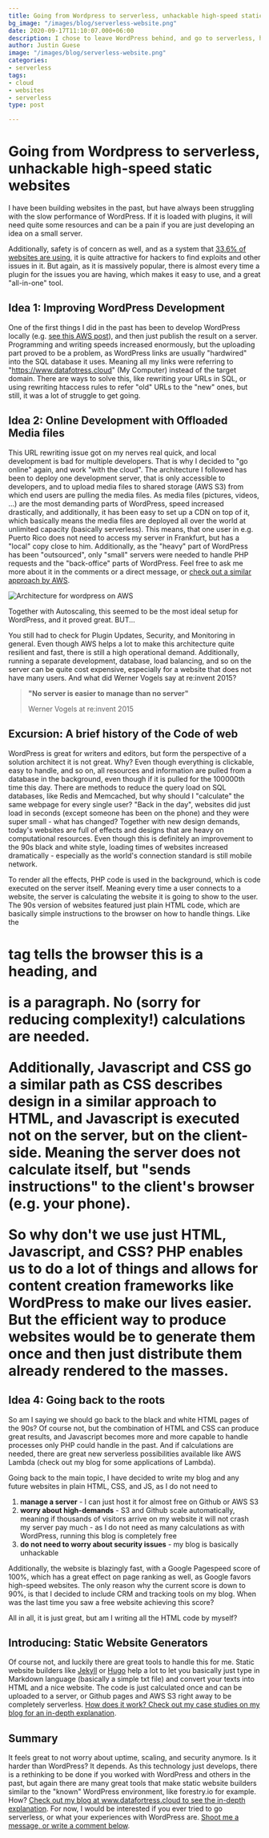 ```yaml
---
title: Going from Wordpress to serverless, unhackable high-speed static websites
bg_image: "/images/blog/serverless-website.png"
date: 2020-09-17T11:10:07.000+06:00
description: I chose to leave WordPress behind, and go to serverless, high-speed unhackable static websites instead
author: Justin Guese
image: "/images/blog/serverless-website.png"
categories:
- serverless
tags:
- cloud
- websites
- serverless
type: post

---
```

# Going from Wordpress to serverless, unhackable high-speed static websites



I have been building websites in the past, but have always been struggling with the slow performance of WordPress. If it is loaded with plugins, it will need quite some resources and can be a pain if you are just developing an idea on a small server. 


Additionally, safety is of concern as well, and as a system that [33,6% of websites are using](https://en.wikipedia.org/wiki/WordPress), it is quite attractive for hackers to find exploits and other issues in it. 
But again, as it is massively popular, there is almost every time a plugin for the issues you are having, which makes it easy to use, and a great "all-in-one" tool.




## Idea 1: Improving WordPress Development



One of the first things I did in the past has been to develop WordPress locally (e.g. [see this AWS post](https://www.smashingmagazine.com/2018/04/wordpress-local-development-beginners-setup-deployment/)), and then just publish the result on a server. Programming and writing speeds increased enormously, but the uploading part proved to be a problem, as WordPress links are usually "hardwired" into the SQL database it uses. Meaning all my links were referring to "https://www.datafotress.cloud" (My Computer) instead of the target domain. There are ways to solve this, like rewriting your URLs in SQL, or using rewriting htaccess rules to refer "old" URLs to the "new" ones, but still, it was a lot of struggle to get going. 




## Idea 2: Online Development with Offloaded Media files



This URL rewriting issue got on my nerves real quick, and local development is bad for multiple developers. That is why I decided to "go online" again, and work "with the cloud". The architecture I followed has been to deploy one development server, that is only accessible to developers, and to upload media files to shared storage (AWS S3) from which end users are pulling the media files. As media files (pictures, videos, ...) are the most demanding parts of WordPress, speed increased drastically, and additionally, it has been easy to set up a CDN on top of it, which basically means the media files are deployed all over the world at unlimited capacity (basically serverless). This means, that one user in e.g. Puerto Rico does not need to access my server in Frankfurt, but has a "local" copy close to him. Additionally, as the "heavy" part of WordPress has been "outsourced", only "small" servers were needed to handle PHP requests and the "back-office" parts of WordPress. Feel free to ask me more about it in the comments or a direct message, or [check out a similar approach by AWS](https://devops.com/hosting-scalable-wordpress-on-aws/).

![Architecture for wordpress on AWS](/images/blog/Webp.net-resizeimage.png)

Together with Autoscaling, this seemed to be the most ideal setup for WordPress, and it proved great. BUT...


You still had to check for Plugin Updates, Security, and Monitoring in general. Even though AWS helps a lot to make this architecture quite resilient and fast, there is still a high operational demand. Additionally, running a separate development, database, load balancing, and so on the server can be quite cost expensive, especially for a website that does not have many users. 
And what did Werner Vogels say at re:invent 2015?

> **"No server is easier to manage than no server"**
> 
> Werner Vogels at re:invent 2015


## Excursion: A brief history of the Code of web




WordPress is great for writers and editors, but form the perspective of a solution architect it is not great. Why? Even though everything is clickable, easy to handle, and so on, all resources and information are pulled from a database in the background, even though if it is pulled for the 100000th time this day. There are methods to reduce the query load on SQL databases, like Redis and Memcached, but why should I "calculate" the same webpage for every single user? "Back in the day", websites did just load in seconds (except someone has been on the phone) and they were super small - what has changed? Together with new design demands, today's websites are full of effects and designs that are heavy on computational resources. Even though this is definitely an improvement to the 90s black and white style, loading times of websites increased dramatically - especially as the world's connection standard is still mobile network. 



To render all the effects, PHP code is used in the background, which is code executed on the server itself. Meaning every time a user connects to a website, the server is calculating the website it is going to show to the user. The 90s version of websites featured just plain HTML code, which are basically simple instructions to the browser on how to handle things. Like the <h1> tag tells the browser this is a heading, and <p> is a paragraph. No (sorry for reducing complexity!) calculations are needed. 



Additionally, Javascript and CSS go a similar path as CSS describes design in a similar approach to HTML, and Javascript is executed not on the server, but on the client-side. Meaning the server does not calculate itself, but "sends instructions" to the client's browser (e.g. your phone). 



So why don't we use just HTML, Javascript, and CSS? PHP enables us to do a lot of things and allows for content creation frameworks like WordPress to make our lives easier. But the efficient way to produce websites would be to generate them once and then just distribute them already rendered to the masses. 





## Idea 4: Going back to the roots 




So am I saying we should go back to the black and white HTML pages of the 90s? Of course not, but the combination of HTML and CSS can produce great results, and Javascript becomes more and more capable to handle processes only PHP could handle in the past. And if calculations are needed, there are great new serverless possibilities available like AWS Lambda (check out my blog for some applications of Lambda). 



Going back to the main topic, I have decided to write my blog and any future websites in plain HTML, CSS, and JS, as I do not need to 

1. **manage a server** - I can just host it for almost free on Github or AWS S3
2. **worry about high-demands**  - S3 and Github scale automatically, meaning if thousands of visitors arrive on my website it will not crash my server
pay much - as I do not need as many calculations as with WordPress, running this blog is completely free
3. **do not need to worry about security issues** - my blog is basically unhackable


Additionally, the website is blazingly fast, with a Google Pagespeed score of 100%, which has a great effect on page ranking as well, as Google favors high-speed websites. The only reason why the current score is down to 90%, is that I decided to include CRM and tracking tools on my blog. When was the last time you saw a free website achieving this score?


All in all, it is just great, but am I writing all the HTML code by myself?





## Introducing: Static Website Generators




Of course not, and luckily there are great tools to handle this for me. Static website builders like [Jekyll](https://jekyllrb.com/) or [Hugo](https://gohugo.io/) help a lot to let you basically just type in Markdown language (basically a simple txt file) and convert your texts into HTML and a nice website. The code is just calculated once and can be uploaded to a server, or Github pages and AWS S3 right away to be completely serverless. [How does it work? Check out my case studies on my blog for an in-depth explanation](/project/serverless-static-website/).





## Summary




It feels great to not worry about uptime, scaling, and security anymore. Is it harder than WordPress? It depends. As this technology just develops, there is a rethinking to be done if you worked with WordPress and others in the past, but again there are many great tools that make static website builders similar to the "known" WordPress environment, like forestry.io for example. How? [Check out my blog at www.datafortress.cloud to see the in-depth explanation](/project/serverless-static-website/). 
For now, I would be interested if you ever tried to go serverless, or what your experiences with WordPress are. [Shoot me a message, or write a comment below](/contact/). 

